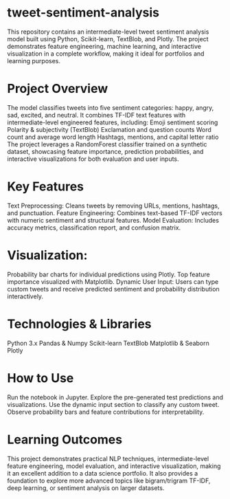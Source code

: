 # tweet-sentiment-analysis
This repository contains an intermediate-level tweet sentiment analysis model built using Python, Scikit-learn, TextBlob, and Plotly. The project demonstrates feature engineering, machine learning, and interactive visualization in a complete workflow, making it ideal for portfolios and learning purposes.

# Project Overview
The model classifies tweets into five sentiment categories: happy, angry, sad, excited, and neutral. It combines TF-IDF text features with intermediate-level engineered features, including:
Emoji sentiment scoring
Polarity & subjectivity (TextBlob)
Exclamation and question counts
Word count and average word length
Hashtags, mentions, and capital letter ratio
The project leverages a RandomForest classifier trained on a synthetic dataset, showcasing feature importance, prediction probabilities, and interactive visualizations for both evaluation and user inputs.

# Key Features
Text Preprocessing: Cleans tweets by removing URLs, mentions, hashtags, and punctuation.
Feature Engineering: Combines text-based TF-IDF vectors with numeric sentiment and structural features.
Model Evaluation: Includes accuracy metrics, classification report, and confusion matrix.

# Visualization:
Probability bar charts for individual predictions using Plotly.
Top feature importance visualized with Matplotlib.
Dynamic User Input: Users can type custom tweets and receive predicted sentiment and probability distribution interactively.

# Technologies & Libraries
Python 3.x
Pandas & Numpy
Scikit-learn
TextBlob
Matplotlib & Seaborn
Plotly

# How to Use
Run the notebook in Jupyter.
Explore the pre-generated test predictions and visualizations.
Use the dynamic input section to classify any custom tweet.
Observe probability bars and feature contributions for interpretability.

# Learning Outcomes
This project demonstrates practical NLP techniques, intermediate-level feature engineering, model evaluation, and interactive visualization, making it an excellent addition to a data science portfolio. It also provides a foundation to explore more advanced topics like bigram/trigram TF-IDF, deep learning, or sentiment analysis on larger datasets.
